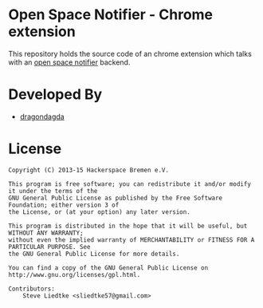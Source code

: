 Open Space Notifier - Chrome extension
========================

This repository holds the source code of an chrome extension which talks with an [open space notifier](https://github.com/HackerspaceBremen/open_space_notifier) backend.

Developed By
============

* [dragondagda](https://github.com/dragondagda)

License
=======

    Copyright (C) 2013-15 Hackerspace Bremen e.V.
 
	This program is free software; you can redistribute it and/or modify it under the terms of the 
	GNU General Public License as published by the Free Software Foundation; either version 3 of 
	the License, or (at your option) any later version.
	 
	This program is distributed in the hope that it will be useful, but WITHOUT ANY WARRANTY; 
	without even the implied warranty of MERCHANTABILITY or FITNESS FOR A PARTICULAR PURPOSE. See 
	the GNU General Public License for more details.

	You can find a copy of the GNU General Public License on http://www.gnu.org/licenses/gpl.html.

	Contributors:
		Steve Liedtke <sliedtke57@gmail.com>
